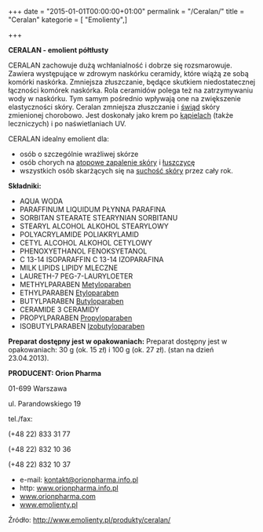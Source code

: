 +++
date = "2015-01-01T00:00:00+01:00"
permalink = "/Ceralan/"
title = "Ceralan"
kategorie = [ "Emolienty",]

+++

**CERALAN - emolient półtłusty**

CERALAN zachowuje dużą wchłanialność i dobrze się rozsmarowuje. Zawiera występujące w zdrowym naskórku ceramidy, które wiążą ze sobą komórki naskórka. Zmniejsza złuszczanie, będące skutkiem niedostatecznej łączności komórek naskórka. Rola ceramidów polega też na zatrzymywaniu wody w naskórku. Tym samym pośrednio wpływają one na zwiększenie elastyczności skóry. Ceralan zmniejsza złuszczanie i [świąd](/atopedia/świąd "wikilink") skóry zmienionej chorobowo. Jest doskonały jako krem po [kąpielach](/atopedia/kąpiele "wikilink") (także leczniczych) i po naświetlaniach UV.

CERALAN idealny emolient dla:

-   osób o szczególnie wrażliwej skórze
-   osób chorych na [atopowe zapalenie skóry](/atopedia/atopowe_zapalenie_skóry "wikilink") i [łuszczycę](/atopedia/łuszczyca "wikilink")
-   wszystkich osób skarżących się na [suchość skóry](/atopedia/suchość_skóry "wikilink") przez cały rok.

**Składniki:**

-   AQUA WODA
-   PARAFFINUM LIQUIDUM PŁYNNA PARAFINA
-   SORBITAN STEARATE STEARYNIAN SORBITANU
-   STEARYL ALCOHOL ALKOHOL STEARYLOWY
-   POLYACRYLAMIDE POLIAKRYLAMID
-   CETYL ALCOHOL ALKOHOL CETYLOWY
-   PHENOXYETHANOL FENOKSYETANOL
-   C 13-14 ISOPARAFFIN C 13-14 IZOPARAFINA
-   MILK LIPIDS LIPIDY MLECZNE
-   LAURETH-7 PEG-7-LAURYLOETER
-   METHYLPARABEN [Metyloparaben](/atopedia/Metyloparaben "wikilink")
-   ETHYLPARABEN [Etyloparaben](/atopedia/Etyloparaben "wikilink")
-   BUTYLPARABEN [Butyloparaben](/atopedia/Butyloparaben "wikilink")
-   CERAMIDE 3 CERAMIDY
-   PROPYLPARABEN [Propyloparaben](/atopedia/Propyloparaben "wikilink")
-   ISOBUTYLPARABEN [Izobutyloparaben](/atopedia/Izobutyloparaben "wikilink")

**Preparat dostępny jest w opakowaniach:** Preparat dostępny jest w opakowaniach: 30 g (ok. 15 zł) i 100 g (ok. 27 zł). (stan na dzień 23.04.2013).

**PRODUCENT: Orion Pharma**

01-699 Warszawa

ul. Parandowskiego 19

tel./fax:

(+48 22) 833 31 77

(+48 22) 832 10 36

(+48 22) 832 10 37

-   e-mail: kontakt@orionpharma.info.pl
-   http: www.orionpharma.info.pl
-   www.orionpharma.com
-   www.emolienty.pl

Źródło: <http://www.emolienty.pl/produkty/ceralan/>
